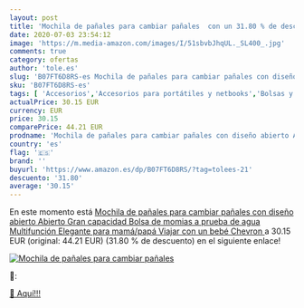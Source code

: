 ```yaml
---
layout: post
title: 'Mochila de pañales para cambiar pañales  con un 31.80 % de descuento'
date: 2020-07-03 23:54:12
image: 'https://m.media-amazon.com/images/I/51sbvbJhqUL._SL400_.jpg'
comments: true
category: ofertas
author: 'tole.es'
slug: 'B07FT6D8RS-es Mochila de pañales para cambiar pañales con diseño abierto...'
sku: 'B07FT6D8RS-es'
tags: [ 'Accesorios','Accesorios para portátiles y netbooks','Bolsas y fundas para portátiles y netbooks','Informática','Mochilas para portátiles y netbooks','mochila', ]
actualPrice: 30.15 EUR
currency: EUR
price: 30.15
comparePrice: 44.21 EUR
prodname: 'Mochila de pañales para cambiar pañales con diseño abierto Abierto Gran capacidad Bolsa de momias a prueba de agua Multifunción Elegante para mamá/papá Viajar con un bebé  Chevron '
country: 'es'
flag: '🇪🇸'
brand: ''
buyurl: 'https://www.amazon.es/dp/B07FT6D8RS/?tag=tolees-21'
descuento: '31.80'
average: '30.15'
---
```


En este momento está [Mochila de pañales para cambiar pañales con diseño abierto Abierto Gran capacidad Bolsa de momias a prueba de agua Multifunción Elegante para mamá/papá Viajar con un bebé  Chevron ](https://www.amazon.es/dp/B07FT6D8RS/?tag=tolees-21) a 30.15 EUR (original: 44.21 EUR) (31.80 %  de descuento) en el siguiente enlace!

[![Mochila de pañales para cambiar pañales ](https://m.media-amazon.com/images/I/51sbvbJhqUL._SL400_.jpg)](https://www.amazon.es/dp/B07FT6D8RS/?tag=tolees-21)

🔎:


[🛒 Aquí!!!](https://www.amazon.es/dp/B07FT6D8RS/?tag=tolees-21)
